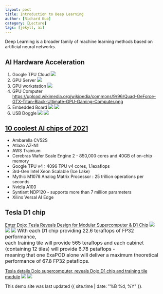 ```yaml
---
layout: post
title: Introduction to Deep Learning
author: [Richard Kuo]
category: [Lecture]
tags: [jekyll, ai]
---
```


Deep Learning is a broader family of machine learning methods based on artificial neural networks.


## AI Hardware Acceleration

1. Google TPU Cloud
![](https://miro.medium.com/max/1838/1*bElkobA48gs4Is56oFHvPQ.png)
2. GPU Server
![](https://www.leadtek.com/images/news/20190527_1_en.jpg)
3. GPU workstation
![](https://www.nvidia.com/content/dam/en-zz/Solutions/Data-Center/dgx-station-a100/nvidia-dgx-station-og.jpg)
4. GPU Computer
https://upload.wikimedia.org/wikipedia/commons/9/96/Quad-GeForce-GTX-Titan-Black-Ultimate-GPU-Gaming-Computer.png
5. Embedded Board
![](https://www.nvidia.com/content/dam/en-zz/Solutions/gtcf20/jetson-nano-products/jetson-nano-commercial-developer-kit-2c50-p@2x.jpg)
![](https://www.nvidia.com/content/dam/en-zz/Solutions/intelligent-machines/jetson-xavier-nx/products/jetson-xavier-nx-dev-kit-2c50-P@2x.jpg)
6. USB Doggle
![](https://imgur.com/2g7eTms.png)
![](https://lh3.googleusercontent.com/vvBAqSnXyg3h9yS0JLyVehhV-e__3NFbZ6q7Ft-rEZp-9wDTVZ49yjuYJwfa4jQZ-RVnChHMr-DDC0T_fTxVyQg3iBMD-icMQooD6A=w630-rw)


## [10 coolest AI chips of 2021](https://www.crn.com/slide-shows/components-peripherals/the-10-coolest-ai-chips-of-2021-so-far-/1)
* Ambarella CV52S
* Atlazo AZ-N1
* AWS Trainium
* Cerebras Wafer Scale Engine 2 - 850,000 cores and 40GB of on-chip memory
* Google TPU v4 : 4096 TPU v4 cores, 1.1exaflops
* 3rd-Gen Intel Xeon Scalable (Ice Lake)
* Mythic M1076 Analog Matrix Processor : 25 trillion operations per seconds
* Nvidia A100
* Syntiant NDP120 - supports more than 7 million parameters 
* Xilinx Versal AI Edge

## Tesla D1 chip
[Enter Dojo: Tesla Reveals Design for Modular Supercomputer & D1 Chip](https://www.hpcwire.com/2021/08/20/enter-dojo-tesla-reveals-design-for-modular-supercomputer-d1-chip/)
![](https://6lli539m39y3hpkelqsm3c2fg-wpengine.netdna-ssl.com/wp-content/uploads/2021/08/d1-chip-tesla-300x204.png)
![](https://6lli539m39y3hpkelqsm3c2fg-wpengine.netdna-ssl.com/wp-content/uploads/2021/08/training-tile-tesla-300x206.png)
![](https://6lli539m39y3hpkelqsm3c2fg-wpengine.netdna-ssl.com/wp-content/uploads/2021/08/exapod-768x250.png)
<font size="3">
With each D1 chip providing 22.6 teraflops of FP32 performance, <br />
each training tile will provide 565 teraflops and each cabinet (containing 12 tiles) will provide 6.78 petaflops - <br />
meaning that one ExaPOD alone will deliver a maximum theoretical performance of 67.8 FP32 petaflops. <br />
</font>

[Tesla details Dojo supercomputer, reveals Dojo D1 chip and training tile module](https://www.datacenterdynamics.com/en/news/tesla-details-dojo-supercomputer-reveals-dojo-d1-chip-and-training-tile-module/)
![](https://i0.wp.com/semianalysis.com/wp-content/uploads/2021/08/training-tile-2.png?resize=800%2C445&ssl=1)
![](https://media.datacenterdynamics.com/media/images/training_tiles_III.original.png)


This demo site was last updated {{ site.time | date: "%B %d, %Y" }}.


